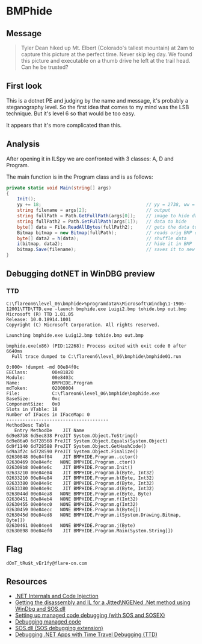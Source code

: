 # BMPhide

## Message

> Tyler Dean hiked up Mt. Elbert (Colorado's tallest mountain) at 2am to capture this picture at the perfect time.
> Never skip leg day. We found this picture and executable on a thumb drive he left at the trail head. Can he be trusted?

## First look

This is a dotnet PE and judging by the name and message, it's probably a steganography level. So the first idea that
comes to my mind was the LSB technique. But it's level 6 so that would be too easy.

It appears that it's more complicated than this.

## Analysis

After opening it in ILSpy we are confronted with 3 classes: A, D and Program.

The main function is in the Program class and is as follows:

```C#
private static void Main(string[] args)
{
    Init();
    yy += 18;                                       // yy = 2738, ww = "1F7D1482", zz = "MzQxOTk="
    string filename = args[2]; 						// output
    string fullPath = Path.GetFullPath(args[0]);	// image to hide data in
    string fullPath2 = Path.GetFullPath(args[1]);	// data to hide
    byte[] data = File.ReadAllBytes(fullPath2);		// gets the data to be hidden
    Bitmap bitmap = new Bitmap(fullPath);			// reads orig BMP data
    byte[] data2 = h(data);							// shuffle data
    i(bitmap, data2);								// hide it in BMP
    bitmap.Save(filename);							// saves it to new BMP
}
```

## Debugging dotNET in WinDBG preview

### TTD

```shell
C:\flareon6\level_06\bmphide>%programdata%\Microsoft\Windbg\1-1906-12001\TTD\TTD.exe -launch bmphide.exe Luigi2.bmp tohide.bmp out.bmp
Microsoft (R) TTD 1.01.05
Release: 10.0.18914.1001
Copyright (C) Microsoft Corporation. All rights reserved.

Launching bmphide.exe Luigi2.bmp tohide.bmp out.bmp

bmphide.exe(x86) (PID:12268): Process exited with exit code 0 after 6640ms
  Full trace dumped to C:\flareon6\level_06\bmphide\bmphide01.run
```

```
0:000> !dumpmt -md 00e84f0c
EEClass:         00e81820
Module:          00e8403c
Name:            BMPHIDE.Program
mdToken:         02000004
File:            C:\flareon6\level_06\bmphide\bmphide.exe
BaseSize:        0xc
ComponentSize:   0x0
Slots in VTable: 18
Number of IFaces in IFaceMap: 0
--------------------------------------
MethodDesc Table
   Entry MethodDe    JIT Name
6d9e87b8 6d5ec838 PreJIT System.Object.ToString()
6d9e86a0 6d728568 PreJIT System.Object.Equals(System.Object)
6d9f1140 6d728588 PreJIT System.Object.GetHashCode()
6d9a3f2c 6d728590 PreJIT System.Object.Finalize()
02630848 00e84f04    JIT BMPHIDE.Program..cctor()
02630469 00e84efc   NONE BMPHIDE.Program..ctor()
026309b8 00e84e6c    JIT BMPHIDE.Program.Init()
02633210 00e84e84    JIT BMPHIDE.Program.b(Byte, Int32)
02633210 00e84e84    JIT BMPHIDE.Program.b(Byte, Int32)
02633380 00e84e9c    JIT BMPHIDE.Program.d(Byte, Int32)
02633380 00e84e9c    JIT BMPHIDE.Program.d(Byte, Int32)
0263044d 00e84ea8   NONE BMPHIDE.Program.e(Byte, Byte)
02630451 00e84eb4   NONE BMPHIDE.Program.f(Int32)
02630455 00e84ec0   NONE BMPHIDE.Program.g(Int32)
02630459 00e84ecc   NONE BMPHIDE.Program.h(Byte[])
0263045d 00e84ed8   NONE BMPHIDE.Program.i(System.Drawing.Bitmap, Byte[])
02630461 00e84ee4   NONE BMPHIDE.Program.j(Byte)
02630898 00e84ef0    JIT BMPHIDE.Program.Main(System.String[])
```

## Flag

`dOnT_tRu$t_vEr1fy@flare-on.com`

## Resources

- [.NET Internals and Code Injection](https://www.codeproject.com/articles/26060/net-internals-and-code-injection)
- [Getting the disassembly and IL for a Jitted\NGENed .Net method using WinDbg and SOS.dll](https://dpaoliello.wordpress.com/2012/02/05/getting-the-disassembly-and-il-for-a-jittedngened-net-method-using-windbg-and-sos-dll/)
- [Setting up managed code debugging (with SOS and SOSEX)](https://blogs.msdn.microsoft.com/jankrivanek/2012/11/15/setting-up-managed-code-debugging-with-sos-and-sosex/)
- [Debugging managed code](https://docs.microsoft.com/en-us/windows-hardware/drivers/debugger/debugging-managed-code)
- [SOS.dll (SOS debugging extension)](https://docs.microsoft.com/en-us/dotnet/framework/tools/sos-dll-sos-debugging-extension)
- [Debugging .NET Apps with Time Travel Debugging (TTD)](https://devblogs.microsoft.com/dotnet/debugging-net-apps-with-time-travel-debugging-ttd/)
